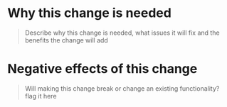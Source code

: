 # Why this change is needed
> Describe why this change is needed, what issues it will fix and the benefits the change will add


# Negative effects of this change
> Will making this change break or change an existing functionality? flag it here

